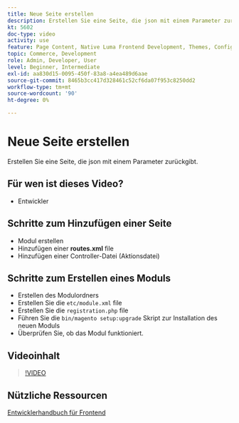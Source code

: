 ```yaml
---
title: Neue Seite erstellen
description: Erstellen Sie eine Seite, die json mit einem Parameter zurückgibt.
kt: 5602
doc-type: video
activity: use
feature: Page Content, Native Luma Frontend Development, Themes, Configuration
topic: Commerce, Development
role: Admin, Developer, User
level: Beginner, Intermediate
exl-id: aa830d15-0095-450f-83a8-a4ea489d6aae
source-git-commit: 8465b3cc417d328461c52cf6da07f953c8250dd2
workflow-type: tm+mt
source-wordcount: '90'
ht-degree: 0%

---
```


# Neue Seite erstellen

Erstellen Sie eine Seite, die json mit einem Parameter zurückgibt.

## Für wen ist dieses Video?

- Entwickler

## Schritte zum Hinzufügen einer Seite

- Modul erstellen
- Hinzufügen einer **routes.xml** file
- Hinzufügen einer Controller-Datei (Aktionsdatei)

## Schritte zum Erstellen eines Moduls

- Erstellen des Modulordners
- Erstellen Sie die `etc/module.xml` file
- Erstellen Sie die `registration.php` file
- Führen Sie die `bin/magento setup:upgrade` Skript zur Installation des neuen Moduls
- Überprüfen Sie, ob das Modul funktioniert.

## Videoinhalt

>[!VIDEO](https://video.tv.adobe.com/v/35816?quality=12&learn=on)

## Nützliche Ressourcen

[Entwicklerhandbuch für Frontend](https://developer.adobe.com/commerce/frontend-core/guide/)
